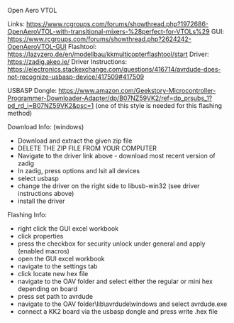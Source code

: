 Open Aero VTOL

Links: https://www.rcgroups.com/forums/showthread.php?1972686-OpenAeroVTOL-with-transitional-mixers-%28perfect-for-VTOLs%29
GUI: https://www.rcgroups.com/forums/showthread.php?2624242-OpenAeroVTOL-GUI
Flashtool: https://lazyzero.de/en/modellbau/kkmulticopterflashtool/start
Driver: https://zadig.akeo.ie/
Driver Instructions: https://electronics.stackexchange.com/questions/416714/avrdude-does-not-recognize-usbasp-device/417509#417509

USBASP Dongle: https://www.amazon.com/Geekstory-Microcontroller-Programmer-Downloader-Adapter/dp/B07NZ59VK2/ref=dp_prsubs_1?pd_rd_i=B07NZ59VK2&psc=1 (one of this style is needed for this flashing method)

Download Info: (windows)
- Download and extract the given zip file
- DELETE THE ZIP FILE FROM YOUR COMPUTER
- Navigate to the driver link above - download most recent version of zadig
- In zadig, press options and lsit all devices
- select usbasp
- change the driver on the right side to libusb-win32 (see driver instructions above)
- install the driver

Flashing Info:
- right click the GUI excel workbook
- click properties
- press the checkbox for security unlock under general and apply (enabled macros)
- open the GUI excel workbook
- navigate to the settings tab
- click locate new hex file
- navigate to the OAV folder and select either the regular or mini hex depending on board
- press set path to avrdude
- navigate to the OAV folder\lib\avrdude\windows and select avrdude.exe
- connect a KK2 board via the usbasp dongle and press write .hex file